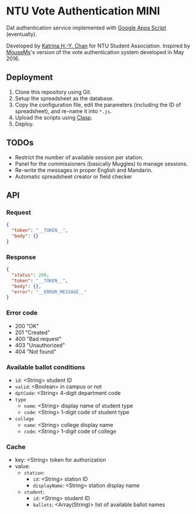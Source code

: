 # NTU Vote Authentication MINI

Dat authentication service implemented with [Google Apps Script](https://developers.google.com/apps-script/) (eventually).

Developed by [Katrina H.-Y. Chan](https://katrina.tw) for NTU Student Association. Inspired by [MouseMs](https://github.com/mousems)'s version of the vote authentication system developed in May 2016.

## Deployment

1. Clone this repository using Git.
2. Setup the spreadsheet as the database.
3. Copy the configuration file, edit the parameters (including the ID of spreadsheet), and re-name it into `*.js`.
4. Upload the scripts using [Clasp](https://github.com/google/clasp).
5. Deploy.

## TODOs

- Restrict the number of available session per station.
- Panel for the commissioners (basically Muggles) to manage sessions.
- Re-write the messages in proper English and Mandarin.
- Automatic spreadsheet creator or field checker

## API

### Request

```json
{
  "token": "__TOKEN__",
  "body": {}
}
```

### Response

```json
{
  "status": 200,
  "token": "__TOKEN__",
  "body": {},
  "error": "__ERROR_MESSAGE__"
}
```

### Error code

- 200 "OK"
- 201 "Created"
- 400 "Bad request"
- 403 "Unauthorized"
- 404 "Not found"

### Available ballot conditions

- `id`: <String\> student ID
- `valid`: <Boolean\> in campus or not
- `dptCode`: <String\> 4-digit department code
- `type`
  - `name`: <String\> display name of student type
  - `code`: <String\> 1-digit code of student type
- `college`
  - `name`: <String\> college display name
  - `code`: <String\> 1-digit code of college

### Cache

- key: <String\> token for authorization
- value:
  - `station`:
    - `id`: <String\> station ID
    - `displayName`: <String\> station display name
  - `student`:
    - `id`: <String\> student ID
    - `ballots`: <Array(String)\> list of available ballot names
  
